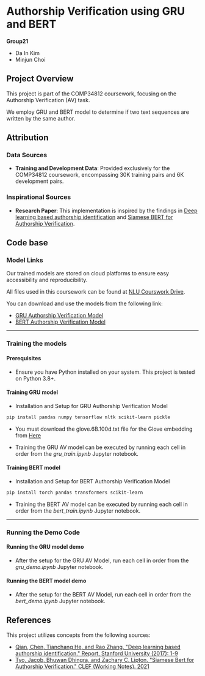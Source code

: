 # Authorship Verification using GRU and BERT

**Group21**
- Da In Kim
- Minjun Choi

## Project Overview
This project is part of the COMP34812 coursework, focusing on the Authorship Verification (AV) task.

We employ GRU and BERT model to determine if two text sequences are written by the same author.

## Attribution
### Data Sources 
- **Training and Development Data**: Provided exclusively for the COMP34812 coursework, encompassing 30K training pairs and 6K development pairs.

### Inspirational Sources
- **Research Paper**: This implementation is inspired by the findings in [Deep learning based authorship identification](https://web.stanford.edu/class/archive/cs/cs224n/cs224n.1174/reports/2760185.pdf) and [Siamese BERT for Authorship Verification](http://ceur-ws.org/Vol-2936/paper-193.pdf).

## Code base

### Model Links
Our trained models are stored on cloud platforms to ensure easy accessibility and reproducibility. 

All files used in this coursework can be found at [NLU Courswork Drive](https://drive.google.com/drive/folders/1ftMmPac1U5CRPaPnI1JeFb1Tkt4_6Gs1?usp=drive_link).

You can download and use the models from the following link:
- [GRU Authorship Verification Model](https://drive.google.com/file/d/1zEJXRFZe2_wmbCekr_Vvbf-5jsZ5GOwB/view?usp=drive_link) 
- [BERT Authorship Verification Model](https://drive.google.com/file/d/1oRUNyWGEJNvp8yqb3xJxOA_5edK1Kyan/view?usp=drive_link) 

- - - 

### Training the models
#### Prerequisites
- Ensure you have Python installed on your system. This project is tested on Python 3.8+.

#### Training GRU model
- Installation and Setup for GRU Authorship Verification Model
```bash
pip install pandas numpy tensorflow nltk scikit-learn pickle
```
- You must download the glove.6B.100d.txt file for the Glove embedding from [Here](https://www.kaggle.com/datasets/sawarn69/glove6b100dtxt )

- Training the GRU AV model can be executed by running each cell in order from the *gru_train.ipynb* Jupyter notebook.

#### Training BERT model
- Installation and Setup for BERT Authorship Verification Model
```bash
pip install torch pandas transformers scikit-learn
```
- Training the BERT AV model can be executed by running each cell in order from the *bert_train.ipynb* Jupyter notebook.

- - - 

### Running the Demo Code
#### Running the GRU model demo
- After the setup for the GRU AV Model, run each cell in order from the *gru_demo.ipynb* Jupyter notebook.

#### Running the BERT model demo
- After the setup for the BERT AV Model, run each cell in order from the *bert_demo.ipynb* Jupyter notebook.

## References
This project utilizes concepts from the following sources:
- [Qian, Chen, Tianchang He, and Rao Zhang. "Deep learning based authorship identification." Report, Stanford University (2017): 1-9](https://web.stanford.edu/class/archive/cs/cs224n/cs224n.1174/reports/2760185.pdf)
- [Tyo, Jacob, Bhuwan Dhingra, and Zachary C. Lipton. "Siamese Bert for Authorship Verification." CLEF (Working Notes). 2021](https://ceur-ws.org/Vol-2936/paper-193.pdf)
